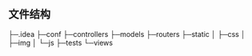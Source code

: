 ## 文件结构
├─.idea
├─conf
├─controllers
├─models
├─routers
├─static
│  ├─css
│  ├─img
│  └─js
├─tests
└─views
